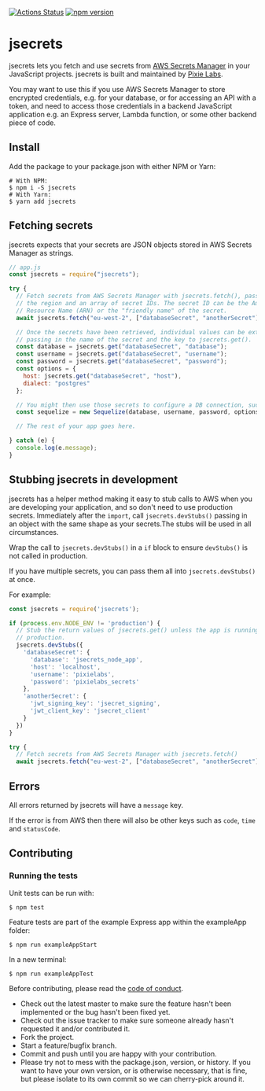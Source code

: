 [![Actions Status](https://github.com/pixielabs/jsecrets/workflows/Unit%20and%20Feature%20tests/badge.svg)](https://github.com/pixielabs/jsecrets/actions)
[![npm version](https://badge.fury.io/js/jsecrets.svg)](https://badge.fury.io/js/jsecrets)

# jsecrets

jsecrets lets you fetch and use secrets from
[AWS Secrets Manager](https://aws.amazon.com/secrets-manager/) in your
JavaScript projects. jsecrets is built and maintained by 
[Pixie Labs](https://pixielabs.io).

You may want to use this if you use AWS Secrets Manager to store encrypted
credentials, e.g. for your database, or for accessing an API with a token,
and need to access those credentials in a backend JavaScript application e.g.
an Express server, Lambda function, or some other backend piece of code.

## Install

Add the package to your package.json with either NPM or Yarn:

```shell
# With NPM:
$ npm i -S jsecrets
# With Yarn:
$ yarn add jsecrets
```

## Fetching secrets

jsecrets expects that your secrets are JSON objects stored in AWS Secrets
Manager as strings.

```js
// app.js
const jsecrets = require("jsecrets");

try {
  // Fetch secrets from AWS Secrets Manager with jsecrets.fetch(), passing in
  // the region and an array of secret IDs. The secret ID can be the Amazon
  // Resource Name (ARN) or the "friendly name" of the secret.
  await jsecrets.fetch("eu-west-2", ["databaseSecret", "anotherSecret"]);

  // Once the secrets have been retrieved, individual values can be extracted by
  // passing in the name of the secret and the key to jsecrets.get().
  const database = jsecrets.get("databaseSecret", "database");
  const username = jsecrets.get("databaseSecret", "username");
  const password = jsecrets.get("databaseSecret", "password");
  const options = {
    host: jsecrets.get("databaseSecret", "host"),
    dialect: "postgres"
  };

  // You might then use those secrets to configure a DB connection, such as:
  const sequelize = new Sequelize(database, username, password, options);

  // The rest of your app goes here.

} catch (e) {
  console.log(e.message);
}
```

## Stubbing jsecrets in development

jsecrets has a helper method making it easy to stub calls to AWS when you are
developing your application, and so don't need to use production secrets.
Immediately after the `import`, call `jsecrets.devStubs()` passing in an 
object with the same shape as your secrets.The stubs will be used in all
circumstances.

Wrap the call to `jsecrets.devStubs()` in a `if` block to ensure `devStubs()`
is not called in production.

If you have multiple secrets, you can pass them all into `jsecrets.devStubs()`
at once.

For example:

```js
const jsecrets = require('jsecrets');

if (process.env.NODE_ENV != 'production') {
  // Stub the return values of jsecrets.get() unless the app is running in
  // production.
  jsecrets.devStubs({
    'databaseSecret': {
      'database': 'jsecrets_node_app',
      'host': 'localhost',
      'username': 'pixielabs',
      'password': 'pixielabs_secrets'
    },
    'anotherSecret': {
      'jwt_signing_key': 'jsecret_signing',
      'jwt_client_key': 'jsecret_client'
    }
  })
}

try {
  // Fetch secrets from AWS Secrets Manager with jsecrets.fetch()
  await jsecrets.fetch("eu-west-2", ["databaseSecret", "anotherSecret"]);
```

## Errors

All errors returned by jsecrets will have a `message` key.

If the error is from AWS then there will also be other keys such as
`code`, `time` and `statusCode`.


## Contributing

### Running the tests

Unit tests can be run with:
```
$ npm test
```

Feature tests are part of the example Express app within the exampleApp folder:
```
$ npm run exampleAppStart
```

In a new terminal:
```
$ npm run exampleAppTest
```

Before contributing, please read the [code of conduct](CODE_OF_CONDUCT.md).
- Check out the latest master to make sure the feature hasn't been implemented
  or the bug hasn't been fixed yet.
- Check out the issue tracker to make sure someone already hasn't requested it
  and/or contributed it.
- Fork the project.
- Start a feature/bugfix branch.
- Commit and push until you are happy with your contribution.
- Please try not to mess with the package.json, version, or history. If you
  want to have your own version, or is otherwise necessary, that is fine, but
  please isolate to its own commit so we can cherry-pick around it.
